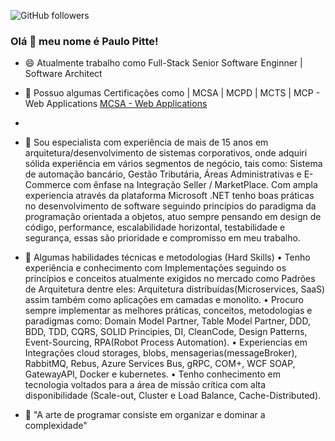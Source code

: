 ![GitHub followers](https://img.shields.io/github/followers/paulopitte?style=flat-square)

### Olá 👋 meu nome é Paulo Pitte!

* 😄 Atualmente trabalho como Full-Stack Senior Software Enginner | Software Architect 

* 🔭 Possuo algumas Certificações como | MCSA | MCPD | MCTS | MCP - Web Applications [MCSA - Web Applications](https://docs.microsoft.com/pt-br/learn/certifications/mcsa-web-applications-certification/)
* 
* 💬 Sou especialista com experiência de mais de 15 anos em arquitetura/desenvolvimento de sistemas 
corporativos, onde adquiri sólida experiência em vários segmentos de negócio, tais como: Sistema de 
automação bancário, Gestão Tributária, Áreas Administrativas e E-Commerce com ênfase na
Integração Seller / MarketPlace.
Com ampla experiencia através da plataforma Microsoft .NET tenho boas práticas no desenvolvimento 
de software seguindo princípios do paradigma da programação orientada a objetos, atuo sempre 
pensando em design de código, performance, escalabilidade horizontal, testabilidade e segurança,
essas são prioridade e compromisso em meu trabalho. 

* 💬 Algumas habilidades técnicas e metodologias (Hard Skills)
• Tenho experiência e conhecimento com Implementações seguindo os princípios e conceitos 
atualmente exigidos no mercado como Padrões de Arquitetura dentre eles: Arquitetura 
distribuídas(Microservices, SaaS) assim também como aplicações em camadas e monolito.
• Procuro sempre implementar as melhores práticas, conceitos, metodologias e paradigmas como:
Domain Model Partner, Table Model Partner, DDD, BDD, TDD, CQRS, SOLID Principies, DI, CleanCode, Design Patterns, Event-Sourcing, RPA(Robot Process Automation).
• Experiencias em Integrações cloud storages, blobs, mensagerias(messageBroker), RabbitMQ, 
Rebus, Azure Services Bus, gRPC, COM+, WCF SOAP, GatewayAPI, Docker e kubernetes. 
• Tenho conhecimento em tecnologia voltados para a área de missão crítica com alta disponibilidade 
(Scale-out, Cluster e Load Balance, Cache-Distributed).


* 💬 "A arte de programar consiste em organizar e dominar a complexidade"
